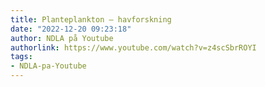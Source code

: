 ```yaml
---
title: Planteplankton – havforskning
date: "2022-12-20 09:23:18"
author: NDLA på Youtube
authorlink: https://www.youtube.com/watch?v=z4scSbrROYI
tags:
- NDLA-pa-Youtube
---
```

